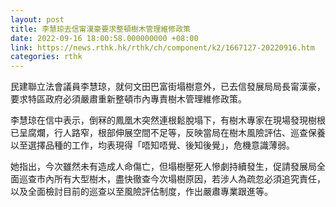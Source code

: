 ```yaml
---
layout: post
title: 李慧琼去信甯漢豪要求整頓樹木管理維修政策
date: 2022-09-16 18:00:58.000000000 +08:00
link: https://news.rthk.hk/rthk/ch/component/k2/1667127-20220916.htm
categories: rthk
---
```


民建聯立法會議員李慧琼，就何文田巴富街塌樹意外，已去信發展局局長甯漢豪，要求特區政府必須嚴肅重新整頓市內專責樹木管理維修政策。

李慧琼在信中表示，倒冧的鳳凰木突然連根鬆脫塌下，有樹木專家在現場發現樹根已呈腐爛，行人路窄，根部伸展空間不足等，反映當局在樹木風險評估、巡查保養以至選擇品種的工作，均表現得「唔知唔覺、後知後覺」，危機意識薄弱。

她指出，今次雖然未有造成人命傷亡，但塌樹壓死人慘劇持續發生，促請發展局全面巡查市內所有大型樹木，盡快徹查今次塌樹原因，若涉人為疏忽必須追究責任，以及全面檢討目前的巡查以至風險評估制度，作出嚴肅專業跟進等。
